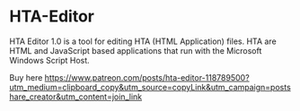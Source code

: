 # HTA-Editor
HTA Editor 1.0 is a tool for editing HTA (HTML Application) files. HTA are HTML and JavaScript based applications that run with the Microsoft Windows Script Host.

Buy here
https://www.patreon.com/posts/hta-editor-118789500?utm_medium=clipboard_copy&utm_source=copyLink&utm_campaign=postshare_creator&utm_content=join_link
